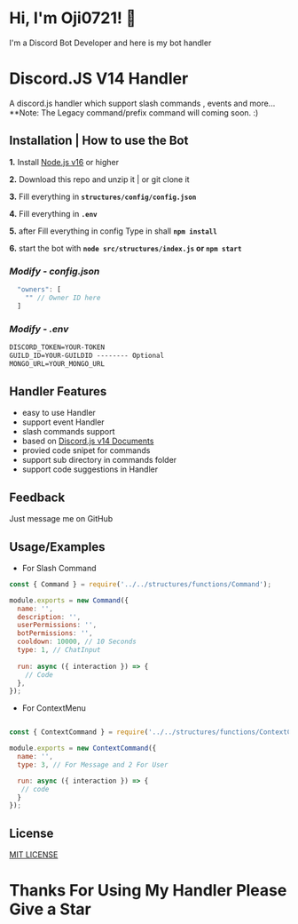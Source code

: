 
# Hi, I'm Oji0721! 👋


I'm a Discord Bot Developer and here is my bot handler


# Discord.JS V14 Handler

A discord.js handler which support slash commands , events and more...
**Note: The Legacy command/prefix command will coming soon. :) 



## **Installation | How to use the Bot**

**1.** Install [Node.js v16](https://nodejs.org/en/) or higher

**2.** Download this repo and unzip it | or git clone it

**3.** Fill everything in **`structures/config/config.json`**

**4.** Fill everything in **`.env`**

**5.** after Fill everything in config Type in shall **`npm install`**

**6.** start the bot with **`node src/structures/index.js` or `npm start`**
<br/>

### _Modify - config.json_

```js
  "owners": [
    "" // Owner ID here
  ]
```

### _Modify - .env_

```txt
DISCORD_TOKEN=YOUR-TOKEN
GUILD_ID=YOUR-GUILDID -------- Optional
MONGO_URL=YOUR_MONGO_URL
```

## Handler Features

- easy to use Handler
- support event Handler
- slash commands support
- based on [Discord.js v14 Documents](https://deploy-preview-1011--discordjs-guide.netlify.app/additional-info/changes-in-v14.html)
- provied code snipet for commands
- support sub directory in commands folder
- support code suggestions in Handler


## Feedback

Just message me on GitHub


## Usage/Examples

- For Slash Command
```js
const { Command } = require('../../structures/functions/Command');

module.exports = new Command({
  name: '',
  description: '',
  userPermissions: '',
  botPermissions: '',
  cooldown: 10000, // 10 Seconds
  type: 1, // ChatInput
  
  run: async ({ interaction }) => {
    // Code
  },
});
```

- For ContextMenu
```js

const { ContextCommand } = require('../../structures/functions/ContextCommand');

module.exports = new ContextCommand({
  name: '',
  type: 3, // For Message and 2 For User

  run: async ({ interaction }) => {
   // code
  }
});
```

## License

[MIT LICENSE](https://choosealicense.com/licenses/mit/)

# Thanks For Using My Handler Please Give a Star

